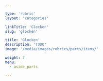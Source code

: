 ```yaml
---

type: 'rubric'
layout: 'categories'

linkTitle: 'Glocken'
slug: 'glocken'

title: 'Glocken' 
description: 'TODO'
image: '/media/images/rubrics/parts/items/'

weight: 7
menu:
  - aside_parts

---
```

